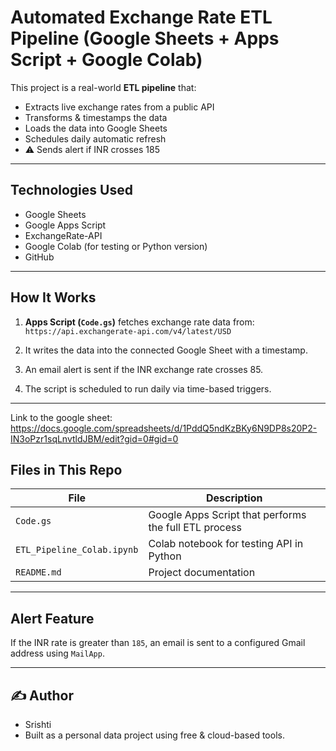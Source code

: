 # Automated Exchange Rate ETL Pipeline (Google Sheets + Apps Script + Google Colab)

This project is a real-world **ETL pipeline** that:
-  Extracts live exchange rates from a public API
-  Transforms & timestamps the data
-  Loads the data into Google Sheets
-  Schedules daily automatic refresh
- ⚠ Sends alert if INR crosses 185

---

## Technologies Used

- Google Sheets
- Google Apps Script
- ExchangeRate-API
- Google Colab (for testing or Python version)
- GitHub

---

##  How It Works

1. **Apps Script (`Code.gs`)** fetches exchange rate data from:  
   `https://api.exchangerate-api.com/v4/latest/USD`

2. It writes the data into the connected Google Sheet with a timestamp.

3. An email alert is sent if the INR exchange rate crosses 85.

4. The script is scheduled to run daily via time-based triggers.

---
Link to the google sheet: https://docs.google.com/spreadsheets/d/1PddQ5ndKzBKy6N9DP8s20P2-IN3oPzr1sqLnvtldJBM/edit?gid=0#gid=0

## Files in This Repo

| File | Description |
|------|-------------|
| `Code.gs` | Google Apps Script that performs the full ETL process |
| `ETL_Pipeline_Colab.ipynb` | Colab notebook for testing API in Python |
| `README.md` | Project documentation |

---

## Alert Feature

If the INR rate is greater than `185`, an email is sent to a configured Gmail address using `MailApp`.

---

## ✍️ Author

- Srishti
- Built as a personal data project using free & cloud-based tools.
